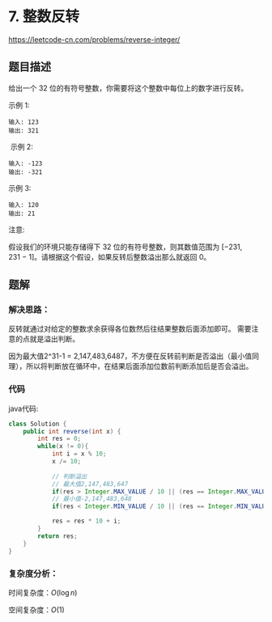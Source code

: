 # 7. 整数反转
https://leetcode-cn.com/problems/reverse-integer/

## 题目描述

给出一个 32 位的有符号整数，你需要将这个整数中每位上的数字进行反转。

示例 1:
```
输入: 123
输出: 321
```

 示例 2:
```
输入: -123
输出: -321
```

示例 3:
```
输入: 120
输出: 21
```

注意:

假设我们的环境只能存储得下 32 位的有符号整数，则其数值范围为 [−231,  231 − 1]。请根据这个假设，如果反转后整数溢出那么就返回 0。

## 题解

### 解决思路：

反转就通过对给定的整数求余获得各位数然后往结果整数后面添加即可。
需要注意的点就是溢出判断。

因为最大值2^31-1 = 2,147,483,6487，不方便在反转前判断是否溢出（最小值同理），所以将判断放在循环中，在结果后面添加位数前判断添加后是否会溢出。

### 代码

java代码:
~~~ java
class Solution {
    public int reverse(int x) {
        int res = 0;
        while(x != 0){
            int i = x % 10;
            x /= 10;
            
            // 判断溢出
            // 最大值2,147,483,647
			if(res > Integer.MAX_VALUE / 10 || (res == Integer.MAX_VALUE && i > 7)) return 0;
            // 最小值-2,147,483,648
			if(res < Integer.MIN_VALUE / 10 || (res == Integer.MIN_VALUE && i > 8)) return 0;

			res = res * 10 + i;
		}
		return res;
    }
}
~~~

### 复杂度分析：

时间复杂度：$O(\log n)$

空间复杂度：$O(1)$
